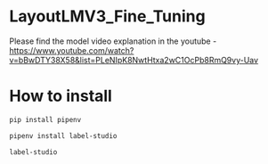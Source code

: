 # LayoutLMV3_Fine_Tuning

Please find the model video explanation in the youtube - https://www.youtube.com/watch?v=bBwDTY38X58&list=PLeNIpK8NwtHtxa2wC1OcPb8RmQ9vy-Uav

# How to install

```sh
pip install pipenv
```
```sh
pipenv install label-studio
```
```sh
label-studio
```